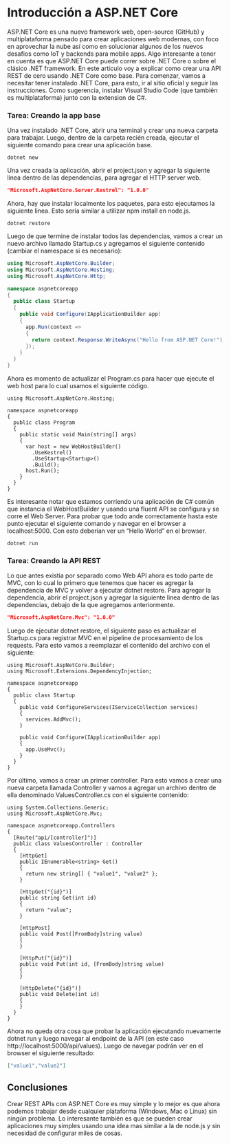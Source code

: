 # Introducción a ASP.NET Core

ASP.NET Core es una nuevo framework web, open-source (GitHub) y multiplataforma pensado para crear aplicaciones web modernas, con foco en aprovechar la nube así como en solucionar algunos de los nuevos desafios como IoT y backends para mobile apps. Algo interesante a tener en cuenta es que ASP.NET Core puede correr sobre .NET Core o sobre el clásico .NET framework.
En este articulo voy a explicar como crear una API REST de cero usando .NET Core como base. Para comenzar, vamos a necesitar tener instalado .NET Core, para esto, ir al sitio oficial y seguir las instrucciones. Como sugerencia, instalar Visual Studio Code (que también es multiplataforma) junto con la extension de C#.

### Tarea: Creando la app base
Una vez instalado .NET Core, abrir una terminal y crear una nueva carpeta para trabajar. Luego, dentro de la carpeta recién creada, ejecutar el siguiente comando para crear una aplicación base.

```
dotnet new
```

Una vez creada la aplicación, abrir el project.json y agregar la siguiente linea dentro de las dependencias, para agregar el HTTP server web.

```json
"Microsoft.AspNetCore.Server.Kestrel": "1.0.0"
```

Ahora, hay que instalar localmente los paquetes, para esto ejecutamos la siguiente linea. Esto sería similar a utilizar npm install en node.js.

```
dotnet restore
```

Luego de que termine de instalar todos las dependencias, vamos a crear un nuevo archivo llamado Startup.cs y agregamos el siguiente contenido (cambiar el namespace si es necesario):

```csharp
using Microsoft.AspNetCore.Builder;
using Microsoft.AspNetCore.Hosting;
using Microsoft.AspNetCore.Http;

namespace aspnetcoreapp
{
  public class Startup
  {
    public void Configure(IApplicationBuilder app)
    {
      app.Run(context =>
      {
        return context.Response.WriteAsync("Hello from ASP.NET Core!");
      });
    }
  }
}
```

Ahora es momento de actualizar el Program.cs para hacer que ejecute el web host para lo cual usamos el siguiente código.

```charp
using Microsoft.AspNetCore.Hosting;

namespace aspnetcoreapp
{
  public class Program
  {
    public static void Main(string[] args)
    {
      var host = new WebHostBuilder()
        .UseKestrel()
        .UseStartup<Startup>()
        .Build();
      host.Run();
    }
  }
}
```

Es interesante notar que estamos corriendo una aplicación de C# común que instancia el WebHostBuilder y usando una fluent API se configura y se corre el Web Server. Para probar que todo ande correctamente hasta este punto ejecutar el siguiente comando y navegar en el browser a localhost:5000. Con esto deberían ver un “Hello World” en el browser.

```
dotnet run
```

### Tarea: Creando la API REST

Lo que antes existia por separado como Web API ahora es todo parte de MVC, con lo cual lo primero que tenemos que hacer es agregar la dependencia de MVC y volver a ejecutar dotnet restore. Para agregar la dependencia, abrir el project.json y agregar la siguiente linea dentro de las dependencias, debajo de la que agregamos anteriormente.

```json
"Microsoft.AspNetCore.Mvc": "1.0.0"
```

Luego de ejecutar dotnet restore, el siguiente paso es actualizar el Startup.cs para registrar MVC en el pipeline de procesamiento de los requests. Para esto vamos a reemplazar el contenido del archivo con el siguiente:

```charp
using Microsoft.AspNetCore.Builder;
using Microsoft.Extensions.DependencyInjection;

namespace aspnetcoreapp
{
  public class Startup
  {
    public void ConfigureServices(IServiceCollection services)
    {
      services.AddMvc();
    }

    public void Configure(IApplicationBuilder app)
    {
      app.UseMvc();
    }
  }
}
```

Por último, vamos a crear un primer controller. Para esto vamos a crear una nueva carpeta llamada Controller y vamos a agregar un archivo dentro de ella denominado ValuesController.cs con el siguiente contenido:

```charp
using System.Collections.Generic;
using Microsoft.AspNetCore.Mvc;

namespace aspnetcoreapp.Controllers
{
  [Route("api/[controller]")]
  public class ValuesController : Controller
  {
    [HttpGet]
    public IEnumerable<string> Get()
    {
      return new string[] { "value1", "value2" };
    }

    [HttpGet("{id}")]
    public string Get(int id)
    {
      return "value";
    }

    [HttpPost]
    public void Post([FromBody]string value)
    {
    }

    [HttpPut("{id}")]
    public void Put(int id, [FromBody]string value)
    {
    }

    [HttpDelete("{id}")]
    public void Delete(int id)
    {
    }
  }
}
```

Ahora no queda otra cosa que probar la aplicación ejecutando nuevamente dotnet run y luego navegar al endpoint de la API (en este caso http://localhost:5000/api/values). Luego de navegar podrán ver en el browser el siguiente resultado:

```json
["value1","value2"]
```

## Conclusiones

Crear REST APIs con ASP.NET Core es muy simple y lo mejor es que ahora podemos trabajar desde cualquier plataforma (Windows, Mac o Linux) sin ningún problema. Lo interesante también es que se pueden crear aplicaciones muy simples usando una idea mas similar a la de node.js y sin necesidad de configurar miles de cosas.